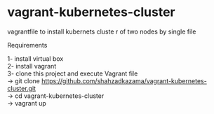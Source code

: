# vagrant-kubernetes-cluster
vagrantfile to install kubernets cluste r of two nodes by single file


Requirements

1- install virtual box <br/>
2- install vagrant  <br/>
3- clone this project and execute Vagrant file <br/>
  &Tab; -> git clone https://github.com/shahzadkazama/vagrant-kubernetes-cluster.git <br/>
  &Tab; -> cd vagrant-kubernetes-cluster <br/>
  &Tab; -> vagrant up <br/>
  
